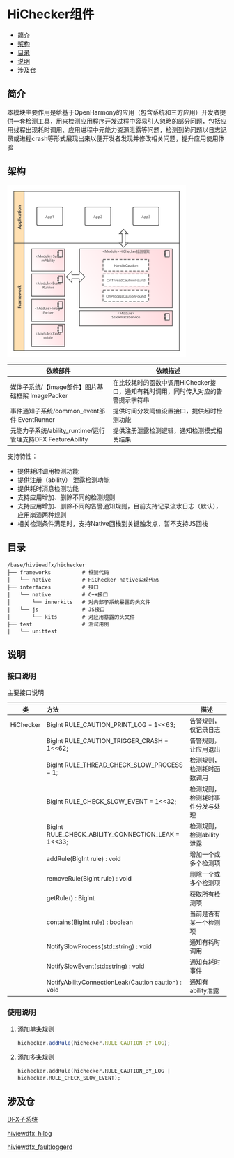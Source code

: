 # HiChecker组件

-   [简介](#section11660541593)
-   [架构](#section161941989596)
-   [目录](#section14197309111)
-   [说明](#section1371113476307)
-   [涉及仓](#section1371113476310)

## 简介<a name="section11660541593"></a>

​        本模块主要作用是给基于OpenHarmony的应用（包含系统和三方应用）开发者提供一套检测工具，用来检测应用程序开发过程中容易引人忽略的部分问题，包括应用线程出现耗时调用、应用进程中元能力资源泄露等问题，检测到的问题以日志记录或进程crash等形式展现出来以便开发者发现并修改相关问题，提升应用使用体验

## 架构<a name="section161941989596"></a>

 <img src="./figures/HiChecker架构图.png" style="zoom:40%;" />

| 依赖部件                                                    | 依赖描述                                                     |
| ----------------------------------------------------------- | ------------------------------------------------------------ |
| 媒体子系统/【image部件】图片基础框架 ImagePacker            | 在比较耗时的函数中调用HiChecker接口，通知有耗时调用，同时传入对应的告警提示字符串 |
| 事件通知子系统/common_event部件 EventRunner                 | 提供时间分发阈值设置接口，提供超时检测功能                   |
| 元能力子系统/ability_runtime/运行管理支持DFX FeatureAbility | 提供注册泄露检测逻辑，通知检测模式相关结果                   |

支持特性：

- 提供耗时调用检测功能
- 提供注册（ability） 泄露检测功能
- 提供耗时消息检测功能
- 支持应用增加、删除不同的检测规则
- 支持应用增加、删除不同的告警通知规则，目前支持记录流水日志（默认），应用崩溃两种规则
- 相关检测条件满足时，支持Native回栈到关键触发点，暂不支持JS回栈

## 目录<a name="section14197309111"></a>

```
/base/hiviewdfx/hichecker
├── frameworks          # 框架代码
│   └── native          # HiChecker native实现代码
├── interfaces          # 接口
│   └── native          # C++接口
│       └── innerkits   # 对内部子系统暴露的头文件
|   └── js              # JS接口
│       └── kits        # 对应用暴露的头文件
├── test                # 测试用例
│   └── unittest            
```



## 说明<a name="section1371113476307"></a>
### 接口说明

主要接口说明

| 类        | 方法                                                | 描述                             |
| --------- | :-------------------------------------------------- | -------------------------------- |
| HiChecker | BigInt RULE_CAUTION_PRINT_LOG = 1<<63;              | 告警规则，仅记录日志             |
|           | BigInt RULE_CAUTION_TRIGGER_CRASH = 1<<62;          | 告警规则，让应用退出             |
|           | BigInt RULE_THREAD_CHECK_SLOW_PROCESS = 1;          | 检测规则，检测耗时函数调用       |
|           | BigInt RULE_CHECK_SLOW_EVENT = 1<<32;               | 检测规则，检测耗时事件分发与处理 |
|           | BigInt RULE_CHECK_ABILITY_CONNECTION_LEAK = 1<<33;  | 检测规则，检测ability泄露        |
|           | addRule(BigInt rule) : void                         | 增加一个或多个检测项             |
|           | removeRule(BigInt rule) : void                      | 删除一个或多个检测项             |
|           | getRule() : BigInt                                  | 获取所有检测项                   |
|           | contains(BigInt rule) : boolean                     | 当前是否有某一个检测项           |
|           | NotifySlowProcess(std::string) : void               | 通知有耗时调用                   |
|           | NotifySlowEvent(std::string) : void                 | 通知有耗时事件                   |
|           | NotifyAbilityConnectionLeak(Caution caution) : void | 通知有ability泄露                |

### 使用说明

1. 添加单条规则

   ```js
   hichecker.addRule(hichecker.RULE_CAUTION_BY_LOG);
   ```

2. 添加多条规则

   ```
   hichecker.addRule(hichecker.RULE_CAUTION_BY_LOG | hichecker.RULE_CHECK_SLOW_EVENT);
   ```

## 涉及仓<a name="section1371113476310"></a>

[DFX子系统](https://gitee.com/openharmony/docs/blob/master/zh-cn/readme/DFX子系统.md)

[hiviewdfx_hilog](https://gitee.com/openharmony/hiviewdfx_hilog/blob/master/README_zh.md)

[hiviewdfx_faultloggerd](https://gitee.com/openharmony/hiviewdfx_faultloggerd/blob/master/README_zh.md)
